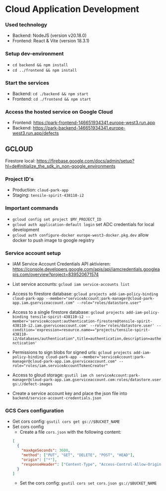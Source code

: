 # Cloud Application Development

### Used technology

- Backend: NodeJS (version v20.18.0)
- Frontend: React & Vite (version 18.3.1)

### Setup dev-environment

- `cd backend && npm install`
- `cd ../frontend && npm install`

### Start the services

- Backend: `cd ./backend && npm start`
- Frontend: `cd ./frontend && npm start`

### Access the hosted service on Google Cloud

- Frontend: https://park-frontend-146651934341.europe-west3.run.app
- Backend: https://park-backend-146651934341.europe-west3.run.app/defects

## GCLOUD

Firestore local: https://firebase.google.com/docs/admin/setup?hl=de#initialize_the_sdk_in_non-google_environments

### Project ID's

- Production: `cloud-park-app`
- Staging: `tensile-spirit-438110-i2`

### Important commands

- `gcloud config set project $MY_PROJECT_ID`
- `gcloud auth application-default login` set ADC credentials for local development
- `gcloud auth configure-docker europe-west3-docker.pkg.dev` allow docker to push image to google registry

### Service account setup

- IAM Service Account Credentials API aktivieren: https://console.developers.google.com/apis/api/iamcredentials.googleapis.com/overview?project=839520671574

- List service accounts: `gcloud iam service-accounts list`
- Access to firestore database: `gcloud projects add-iam-policy-binding cloud-park-app --member="serviceAccount:park-manager@cloud-park-app.iam.gserviceaccount.com" --role="roles/datastore.user"`
- Access to a single firestore database: 
`gcloud projects add-iam-policy-binding tensile-spirit-438110-i2 --member='serviceAccount:authentication-firestore@tensile-spirit-438110-i2.iam.gserviceaccount.com' --role='roles/datastore.user' --condition='expression=resource.name=="projects/tensile-spirit-438110-i2/databases/authentication",title=authentication,description=authenctication'`
- Permissions to sign blobs for signed urls: `gcloud projects add-iam-policy-binding cloud-park-app --member="serviceAccount:park-manager@cloud-park-app.iam.gserviceaccount.com" --role="roles/iam.serviceAccountTokenCreator"`
- Access to gloud storage: `gsutil iam ch serviceAccount:park-manager@cloud-park-app.iam.gserviceaccount.com:roles/datastore.user gs://defect-images`
- Create a service account key and place the json file into `backend/service-account-credentials.json`

### GCS Cors configuration

- Get cors config: `gsutil cors get gs://$BUCKET_NAME`
- Set cors config
  - Create a file `cors.json` with the following content:
  ```json
  [
    {
      "maxAgeSeconds": 3600,
      "method": ["PUT", "GET", "DELETE", "POST", "HEAD"],
      "origin": ["*"],
      "responseHeader": ["Content-Type", "Access-Control-Allow-Origin"]
    }
  ]
  ```
  - Set the cors config: `gsutil cors set cors.json gs://$BUCKET_NAME`